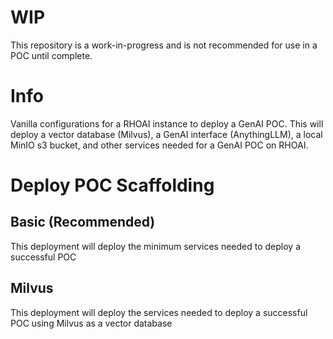 # WIP
This repository is a work-in-progress and is not recommended for use in a POC until complete.

# Info
Vanilla configurations for a RHOAI instance to deploy a GenAI POC. This will deploy a vector database (Milvus), a GenAI interface (AnythingLLM), a local MinIO s3 bucket, and other services needed for a GenAI POC on RHOAI.

# Deploy POC Scaffolding

## Basic (Recommended)
This deployment will deploy the minimum services needed to deploy a successful POC

## Milvus
This deployment will deploy the services needed to deploy a successful POC using Milvus as a vector database